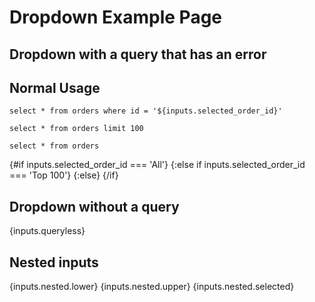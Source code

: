 # Dropdown Example Page

## Dropdown with a query that has an error

<Dropdown label="Dropdown with an Error" value="order_id" data="named_reviews" where="nps_score > 7 and their name is Bob" name="selected_order_id">
    <DropdownOption value="All" />
    <DropdownOption value="Top 100" />
</Dropdown>

## Normal Usage

```full_selected_order
select * from orders where id = '${inputs.selected_order_id}'
```

```top_100_orders
select * from orders limit 100
```

```orders
select * from orders
```

<BigValue data={inputs} value=selected_order_id />

{#if inputs.selected_order_id === 'All'}
<DataTable data={orders} />
{:else if inputs.selected_order_id === 'Top 100'}
<DataTable data={top_100_orders} />
{:else}
<DataTable data={full_selected_order} />
{/if}

<Dropdown label="Selected Order ID" value_label="first_name || ' ' || last_name" value="order_id" data="named_reviews" where="nps_score > 7" order="first_name" name="selected_order_id">
    <DropdownOption value="All" />
    <DropdownOption value="Top 100" />
</Dropdown>

## Dropdown without a query

<Dropdown label=Queryless name=queryless>
	<DropdownOption value="Option number one" />
	<DropdownOption value="Option number two" />
	<DropdownOption label="Option number three" value="I'm different!" />
</Dropdown>

{inputs.queryless}

## Nested inputs

<CustomInput name="nested" />

{inputs.nested.lower} {inputs.nested.upper} {inputs.nested.selected}
